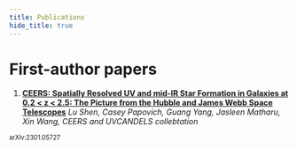 ```yaml
---
title: Publications
hide_title: true
---
```


# First-author papers

1. [**CEERS: Spatially Resolved UV and mid-IR Star Formation in Galaxies at 0.2 < z < 2.5: The Picture from the Hubble and James Webb Space Telescopes**](https://ui.adsabs.harvard.edu/abs/2023arXiv230105727S/abstract) 
*Lu Shen, Casey Papovich, Guang Yang, Jasleen Matharu, Xin Wang, CEERS and UVCANDELS collebtation*  
<sm style="font-size: 0.8em;">
arXiv:2301.05727
</sm>

<!-- 2. [**Puncturable Key Wrapping and Its Applications**](https://eprint.iacr.org/2022/1209)   
*M. Backendal, F. Günther, and K.G. Paterson*  
<sm  style="font-size: 0.8em;">
28th International Conference on the Theory and Application of Cryptology and Information Security (ASIACRYPT 2022)  
Lecture Notes in Computer Science, Volume ?????, pp. ??–??. Springer, Dec 2022.
</sm>

3. [**The Fiat-Shamir Zoo: Relating the Security of Different Signature Variants**](https://eprint.iacr.org/2018/775)  
*M. Backendal, M. Bellare, J. Sorrell, and J. Sun*  
<sm  style="font-size: 0.8em;">
Secure IT Systems - 23rd Nordic Conference (NordSec 2018)  
Lecture Notes in Computer Science, pp. 154–170. Springer, Nov 2018
</sm> -->
